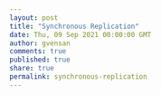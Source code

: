 ```yaml
---
layout: post
title: "Synchronous Replication"
date: Thu, 09 Sep 2021 00:00:00 GMT
author: gvensan
comments: true
published: true
share: true
permalink: synchronous-replication
---
```

